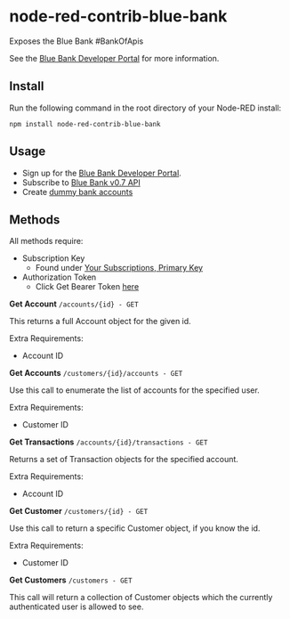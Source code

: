 # node-red-contrib-blue-bank

Exposes the Blue Bank #BankOfApis

See the [Blue Bank Developer Portal](https://bluebank.portal.azure-api.net/) for more information.

## Install

Run the following command in the root directory of your Node-RED install:

    npm install node-red-contrib-blue-bank

## Usage

* Sign up for the [Blue Bank Developer Portal](https://bluebank.portal.azure-api.net/).
* Subscribe to [Blue Bank v0.7 API](https://bluebank.portal.azure-api.net/products/57fd074959546913d84cc466)
* Create [dummy bank accounts](https://bb-customers.azurewebsites.net/BankAccounts)

## Methods

All methods require:

* Subscription Key
    * Found under [Your Subscriptions, Primary Key](https://bluebank.portal.azure-api.net/developer)
* Authorization Token
    * Click Get Bearer Token [here](https://bb-customers.azurewebsites.net/)

**Get Account** `/accounts/{id} - GET` 

This returns a full Account object for the given id.

Extra Requirements:

* Account ID

**Get Accounts** `/customers/{id}/accounts - GET` 

Use this call to enumerate the list of accounts for the specified user.

Extra Requirements:

* Customer ID

**Get Transactions** `/accounts/{id}/transactions - GET` 

Returns a set of Transaction objects for the specified account.

Extra Requirements:

* Account ID

**Get Customer** `/customers/{id} - GET` 

Use this call to return a specific Customer object, if you know the id.

Extra Requirements:

* Customer ID

**Get Customers** `/customers - GET` 

This call will return a collection of Customer objects which the currently authenticated user is allowed to see.
